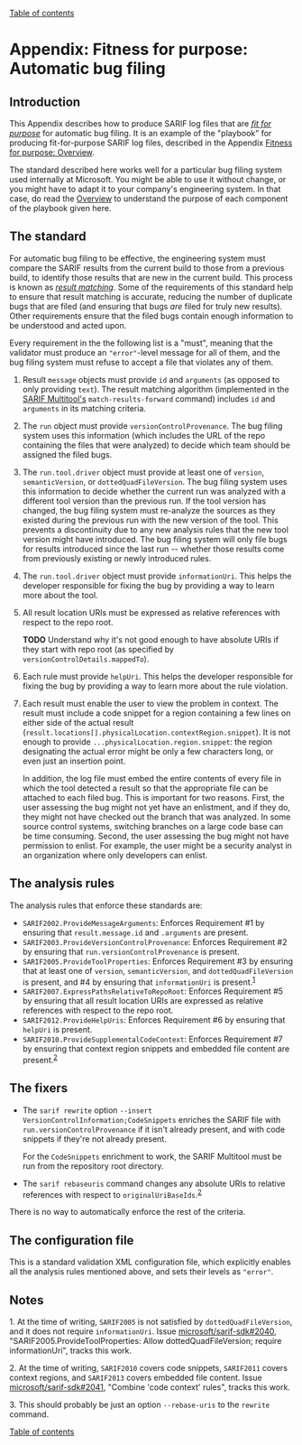 [Table of contents](../README.md#contents)

# Appendix: Fitness for purpose: Automatic bug filing

## Introduction

This Appendix describes how to produce SARIF log files that are <a href="Glossary.md#fit-for-purpose">_fit for purpose_</a> for automatic bug filing. It is an example of the "playbook" for producing fit-for-purpose SARIF log files, described in the Appendix [Fitness for purpose: Overview](Fitness-for-purpose-overview.md).

The standard described here works well for a particular bug filing system used internally at Microsoft.
You might be able to use it without change, or you might have to adapt it to your company's engineering system.
In that case, do read the [Overview](Fitness-for-purpose-overview.md) to understand the purpose of each component of the playbook given here.

## The standard

For automatic bug filing to be effective, the engineering system must compare the SARIF results from the current build to those from a previous build, to identify those results that are new in the current build.
This process is known as <a href="Glossary.md#result-matching">_result matching_</a>.
Some of the requirements of this standard help to ensure that result matching is accurate, reducing the number of duplicate bugs that are filed (and ensuring that bugs _are_ filed for truly new results).
Other requirements ensure that the filed bugs contain enough information to be understood and acted upon.

Every requirement in the the following list is a "must", meaning that the validator must produce an `"error"`-level message for all of them, and the bug filing system must refuse to accept a file that violates any of them.

1. Result `message` objects must provide `id` and `arguments` (as opposed to only providing `text`).
    The result matching algorithm (implemented in the [SARIF Multitool's](Multitool.md) `match-results-forward` command) includes `id` and `arguments` in its matching criteria.

2. The `run` object must provide `versionControlProvenance`.
    The bug filing system uses this information (which includes the URL of the repo containing the files that were analyzed) to decide which team should be assigned the filed bugs.

3. The `run.tool.driver` object must provide at least one of `version`, `semanticVersion`, or `dottedQuadFileVersion`.
    The bug filing system uses this information to decide whether the current run was analyzed with a different tool version than the previous run.
    If the tool version has changed, the bug filing system must re-analyze the sources as they existed during the previous run with the new version of the tool.
    This prevents a discontinuity due to any new analysis rules that the new tool version might have introduced.
    The bug filing system will only file bugs for results introduced since the last run -- whether those results come from previously existing or newly introduced rules.

4. The `run.tool.driver` object must provide `informationUri`. This helps the developer responsible for fixing the bug by providing a way to learn more about the tool.

5. All result location URIs must be expressed as relative references with respect to the repo root.

    **TODO** Understand why it's not good enough to have absolute URIs if they start with repo root (as specified by `versionControlDetails.mappedTo`).

6. Each rule must provide `helpUri`. This helps the developer responsible for fixing the bug by providing a way to learn more about the rule violation.

7. Each result must enable the user to view the problem in context.
    The result must include a code snippet for a region containing a few lines on either side of the actual result (`result.locations[].physicalLocation.contextRegion.snippet`).
    It is not enough to provide `...physicalLocation.region.snippet`: the region designating the actual error might be only a few characters long, or even just an insertion point.

    In addition, the log file must embed the entire contents of every file in which the tool detected a result so that the appropriate file can be attached to each filed bug.
    This is important for two reasons.
    First, the user assessing the bug might not yet have an enlistment, and if they do, they might not have checked out the branch that was analyzed.
    In some source control systems, switching branches on a large code base can be time consuming.
    Second, the user assessing the bug might not have permission to enlist. For example, the user might be a security analyst in an organization where only developers can enlist.

## The analysis rules

The analysis rules that enforce these standards are:

- `SARIF2002.ProvideMessageArguments`: Enforces Requirement <span>#</span>1 by ensuring that `result.message.id` and `.arguments` are present.
- `SARIF2003.ProvideVersionControlProvenance`: Enforces Requirement <span>#</span>2 by ensuring that `run.versionControlProvenance` is present.
- `SARIF2005.ProvideToolProperties`: Enforces Requirement <span>#</span>3 by ensuring that at least one of `version`, `semanticVersion`, and `dottedQuadFileVersion` is present, and <span>#</span>4 by ensuring that `informationUri` is present.<sup><a href="#note-`1`">1</a></sup>
- `SARIF2007.ExpressPathsRelativeToRepoRoot`: Enforces Requirement <span>#</span>5 by ensuring that all result location URIs are expressed as relative references with respect to the repo root.
- `SARIF2012.ProvideHelpUris`: Enforces Requirement <span>#</span>6 by ensuring that `helpUri` is present.
- `SARIF2010.ProvideSupplementalCodeContext`: Enforces Requirement <span>#</span>7 by ensuring that context region snippets and embedded file content are present.<sup><a href="#note-`2`">2</a></sup>

## The fixers

- The `sarif rewrite` option `--insert VersionControlInformation;CodeSnippets` enriches the SARIF file with `run.versionControlProvenance` if it isn't already present, and with code snippets if they're not already present.

    For the `CodeSnippets` enrichment to work, the SARIF Multitool must be run from the repository root directory.

- The `sarif rebaseuris` command changes any absolute URIs to relative references with respect to `originalUriBaseIds`.<sup><a href="#note-2">2</a></sup>

There is no way to automatically enforce the rest of the criteria.

## The configuration file

This is a standard validation XML configuration file, which explicitly enables all the analysis rules mentioned above, and sets their levels as `"error"`.

## Notes

<a id="note-1">1.</a> At the time of writing, `SARIF2005` is not satisfied by `dottedQuadFileVersion`, and it does not require `informationUri`. Issue [microsoft/sarif-sdk#2040](https://github.com/microsoft/sarif-sdk/issues/2040), "SARIF2005.ProvideToolProperties: Allow dottedQuadFileVersion; require informationUri", tracks this work.

<a id="note-2">2.</a> At the time of writing, `SARIF2010` covers code snippets, `SARIF2011` covers context regions, and `SARIF2013` covers embedded file content. Issue [microsoft/sarif-sdk#2041](https://github.com/microsoft/sarif-sdk/issues/2041), "Combine 'code context' rules", tracks this work.

<a id="note-3">3.</a> This should probably be just an option `--rebase-uris` to the `rewrite` command.

[Table of contents](../README.md#contents)